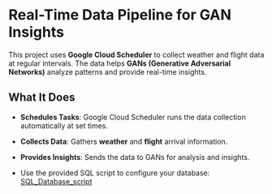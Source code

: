 # Real-Time Data Pipeline for GAN Insights

This project uses **Google Cloud Scheduler** to collect weather and flight data at regular intervals. The data helps **GANs (Generative Adversarial Networks)** analyze patterns and provide real-time insights.

## What It Does

- **Schedules Tasks**: Google Cloud Scheduler runs the data collection automatically at set times.
- **Collects Data**: Gathers **weather** and **flight** arrival information.
- **Provides Insights**: Sends the data to GANs for analysis and insights.



- Use the provided SQL script to configure your database: [SQL_Database_script](https://github.com/Elham-Rabbany/gans-data-pipeline-/blob/main/Cluod%20Pipeline/SQL_Database_script.sql)
